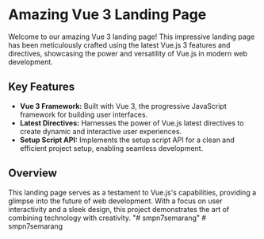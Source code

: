 # Amazing Vue 3 Landing Page

Welcome to our amazing Vue 3 landing page! This impressive landing page has been meticulously crafted using the latest Vue.js 3 features and directives, showcasing the power and versatility of Vue.js in modern web development.

## Key Features

- **Vue 3 Framework:** Built with Vue 3, the progressive JavaScript framework for building user interfaces.
- **Latest Directives:** Harnesses the power of Vue.js latest directives to create dynamic and interactive user experiences.
- **Setup Script API:** Implements the setup script API for a clean and efficient project setup, enabling seamless development.

## Overview

This landing page serves as a testament to Vue.js's capabilities, providing a glimpse into the future of web development. With a focus on user interactivity and a sleek design, this project demonstrates the art of combining technology with creativity.
"# smpn7semarang" 
#   s m p n 7 s e m a r a n g 
 
 